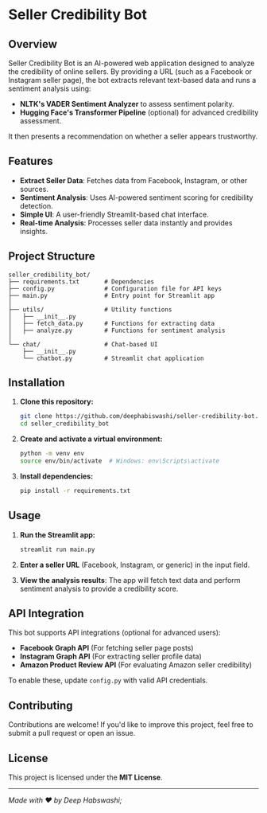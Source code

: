 # Seller Credibility Bot

## Overview

Seller Credibility Bot is an AI-powered web application designed to analyze the credibility of online sellers. By providing a URL (such as a Facebook or Instagram seller page), the bot extracts relevant text-based data and runs a sentiment analysis using:

- **NLTK's VADER Sentiment Analyzer** to assess sentiment polarity.
- **Hugging Face's Transformer Pipeline** (optional) for advanced credibility assessment.

It then presents a recommendation on whether a seller appears trustworthy.

## Features

- **Extract Seller Data**: Fetches data from Facebook, Instagram, or other sources.
- **Sentiment Analysis**: Uses AI-powered sentiment scoring for credibility detection.
- **Simple UI**: A user-friendly Streamlit-based chat interface.
- **Real-time Analysis**: Processes seller data instantly and provides insights.

## Project Structure

```
seller_credibility_bot/
├── requirements.txt       # Dependencies
├── config.py              # Configuration file for API keys
├── main.py                # Entry point for Streamlit app
│
├── utils/                 # Utility functions
│   ├── __init__.py
│   ├── fetch_data.py      # Functions for extracting data
│   ├── analyze.py         # Functions for sentiment analysis
│
└── chat/                  # Chat-based UI
    ├── __init__.py
    └── chatbot.py         # Streamlit chat application
```

## Installation

1. **Clone this repository:**
   ```sh
   git clone https://github.com/deephabiswashi/seller-credibility-bot.git
   cd seller_credibility_bot
   ```

2. **Create and activate a virtual environment:**
   ```sh
   python -m venv env
   source env/bin/activate  # Windows: env\Scripts\activate
   ```

3. **Install dependencies:**
   ```sh
   pip install -r requirements.txt
   ```

## Usage

1. **Run the Streamlit app:**
   ```sh
   streamlit run main.py
   ```

2. **Enter a seller URL** (Facebook, Instagram, or generic) in the input field.
3. **View the analysis results**: The app will fetch text data and perform sentiment analysis to provide a credibility score.

## API Integration

This bot supports API integrations (optional for advanced users):
- **Facebook Graph API** (For fetching seller page posts)
- **Instagram Graph API** (For extracting seller profile data)
- **Amazon Product Review API** (For evaluating Amazon seller credibility)

To enable these, update `config.py` with valid API credentials.

## Contributing

Contributions are welcome! If you'd like to improve this project, feel free to submit a pull request or open an issue.

## License

This project is licensed under the **MIT License**.

---
_Made with ❤️ by Deep Habswashi;_

